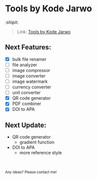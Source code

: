 # Tools by Kode Jarwo

:shipit:

> Link: [Tools by Kode Jarwo](https://tools.kodejarwo.com)

## Next Features:
- [x] bulk file renamer
- [ ] file analyzer
- [ ] image compressor
- [ ] image converter
- [ ] image watermark
- [ ] currency converter
- [ ] unit converter
- [x] QR code generator
- [x] PDF combiner
- [x] DOI to APA

## Next Update:
- QR code generator
  - gradient function
- DOI to APA
  - more reference style
  
<br>
<br>
<sub>Any ideas? Please contact me!</sub>